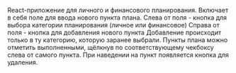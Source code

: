 React-приложение для личного и финансового планирования.
Включает в себя поле для ввода нового пункта плана.
Слева от поля - кнопка для выбора категории планирования (личное или финансовое)
Справа от поля - кнопка для добавления нового пункта
Добавление происходит только в ту категорию, которую заранее выбрали.
Пункты плана можно отметить выполненными, щёлкнув по соответствующему чекбоксу слева от самого пункта.
При наведении на пункт появляется кнопка для удаления.
